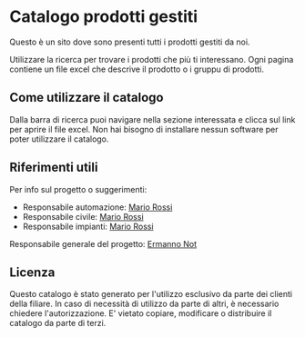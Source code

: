 # Catalogo prodotti gestiti

Questo è un sito dove sono presenti tutti i prodotti gestiti da noi.

Utilizzare la ricerca per trovare i prodotti che più ti interessano. Ogni pagina contiene un file excel che descrive il prodotto o i gruppu di prodotti.

## Come utilizzare il catalogo
Dalla barra di ricerca puoi navigare nella sezione interessata e clicca sul link per aprire il file excel. Non hai bisogno di installare nessun software per poter utilizzare il catalogo.

## Riferimenti utili

Per info sul progetto o suggerimenti:
- Responsabile automazione: [Mario Rossi](mailto:)
- Responsabile civile: [Mario Rossi](mailto:)
- Responsabile impianti: [Mario Rossi](mailto:)

Responsabile generale del progetto: [Ermanno Not](mailto:ermanno.not@elettroveneta.it)

## Licenza
Questo catalogo è stato generato per l'utilizzo esclusivo da parte dei clienti della filiare. In caso di necessità di utilizzo da parte di altri, è necessario chiedere l'autorizzazione. E' vietato copiare, modificare o distribuire il catalogo da parte di terzi.
